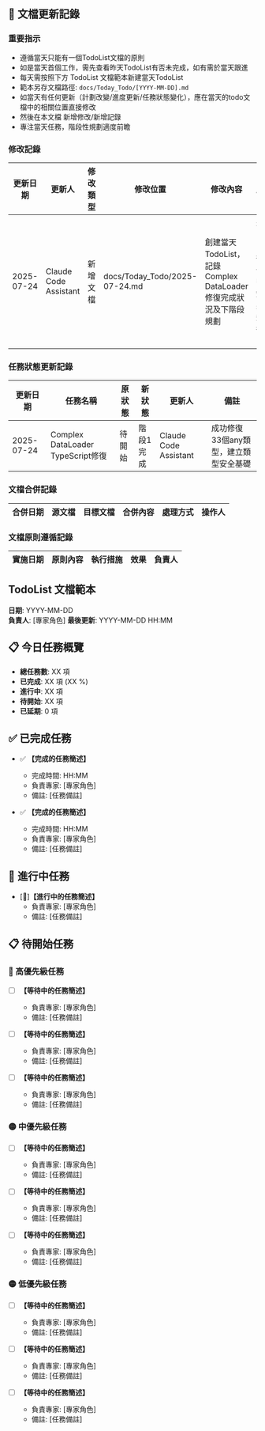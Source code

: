 
## 📝 文檔更新記錄

### 重要指示
- 遵循當天只能有一個TodoList文檔的原則
- 如是當天首個工作，需先查看昨天TodoList有否未完成，如有需於當天跟進
- 每天需按照下方 TodoList 文檔範本新建當天TodoList
- 範本另存文檔路徑: `docs/Today_Todo/[YYYY-MM-DD].md`
- 如當天有任何更新（計劃改變/進度更新/任務狀態變化），應在當天的todo文檔中的相關位置直接修改
- 然後在本文檔 新增修改/新增記錄
- 專注當天任務，階段性規劃適度前瞻

### 修改記錄
| 更新日期 | 更新人 | 修改類型 | 修改位置 | 修改內容 | 原因 |
|---------|-------|----------|----------|----------|------|
| 2025-07-24 | Claude Code Assistant | 新增文檔 | docs/Today_Todo/2025-07-24.md | 創建當天TodoList，記錄Complex DataLoader修復完成狀況及下階段規劃 | 完成階段1修復工作，需記錄成果並規劃後續階段 |

### 任務狀態更新記錄
| 更新日期 | 任務名稱 | 原狀態 | 新狀態 | 更新人 | 備註 |
|---------|---------|--------|--------|--------|------|
| 2025-07-24 | Complex DataLoader TypeScript修復 | 待開始 | 階段1完成 | Claude Code Assistant | 成功修復33個any類型，建立類型安全基礎 |

### 文檔合併記錄
| 合併日期 | 源文檔 | 目標文檔 | 合併內容 | 處理方式 | 操作人 |
|---------|--------|----------|----------|----------|--------|

### 文檔原則遵循記錄
| 實施日期 | 原則內容 | 執行措施 | 效果 | 負責人 |
|---------|---------|----------|------|--------|



## TodoList 文檔範本

**日期**: YYYY-MM-DD  
**負責人**: [專家角色]
**最後更新**: YYYY-MM-DD HH:MM

## 📋 今日任務概覽
- **總任務數**: XX 項
- **已完成**: XX 項 (XX %)
- **進行中**: XX 項
- **待開始**: XX 項
- **已延期**: 0 項

## ✅ 已完成任務

- ✅ **【完成的任務簡述】**
  - 完成時間: HH:MM
  - 負責專家: [專家角色]
  - 備註: [任務備註]

- ✅ **【完成的任務簡述】**
  - 完成時間: HH:MM
  - 負責專家: [專家角色]
  - 備註: [任務備註]


## 🔄 進行中任務

- [🔄]**【進行中的任務簡述】**
  - 負責專家: [專家角色]
  - 備註: [任務備註]


## 📋 待開始任務

### 🔴 高優先級任務

- [ ] **【等待中的任務簡述】**
  - 負責專家: [專家角色]
  - 備註: [任務備註]

- [ ] **【等待中的任務簡述】**
  - 負責專家: [專家角色]
  - 備註: [任務備註]

- [ ] **【等待中的任務簡述】**
  - 負責專家: [專家角色]
  - 備註: [任務備註]


### 🟡 中優先級任務

- [ ] **【等待中的任務簡述】**
  - 負責專家: [專家角色]
  - 備註: [任務備註]

- [ ] **【等待中的任務簡述】**
  - 負責專家: [專家角色]
  - 備註: [任務備註]

- [ ] **【等待中的任務簡述】**
  - 負責專家: [專家角色]
  - 備註: [任務備註]

### 🟡 低優先級任務

- [ ] **【等待中的任務簡述】**
  - 負責專家: [專家角色]
  - 備註: [任務備註]

- [ ] **【等待中的任務簡述】**
  - 負責專家: [專家角色]
  - 備註: [任務備註]

- [ ] **【等待中的任務簡述】**
  - 負責專家: [專家角色]
  - 備註: [任務備註]


